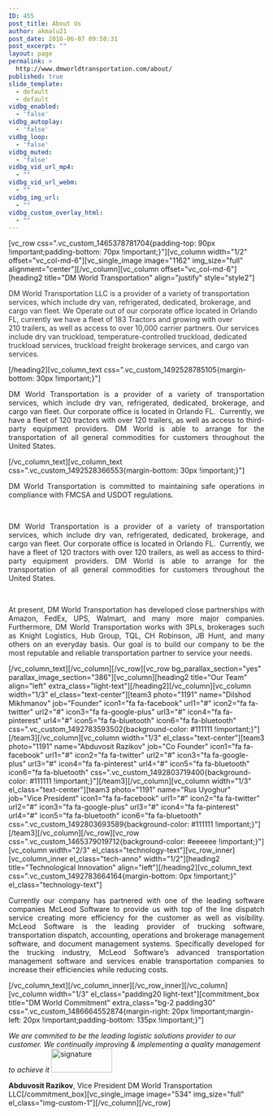 ```yaml
---
ID: 455
post_title: About Us
author: akmalu21
post_date: 2016-06-07 09:58:31
post_excerpt: ""
layout: page
permalink: >
  http://www.dmworldtransportation.com/about/
published: true
slide_template:
  - default
  - default
vidbg_enabled:
  - 'false'
vidbg_autoplay:
  - 'false'
vidbg_loop:
  - 'false'
vidbg_muted:
  - 'false'
vidbg_vid_url_mp4:
  - ""
vidbg_vid_url_webm:
  - ""
vidbg_img_url:
  - ""
vidbg_custom_overlay_html:
  - ""
---
```

[vc_row css=".vc_custom_1465378781704{padding-top: 90px !important;padding-bottom: 70px !important;}"][vc_column width="1/2" offset="vc_col-md-6"][vc_single_image image="1162" img_size="full" alignment="center"][/vc_column][vc_column offset="vc_col-md-6"][heading2 title="DM World Transportation" align="justify" style="style2"]
<p style="color: #333;">DM World Transportation LLC is a provider of a variety of transportation services, which include dry van, refrigerated, dedicated, brokerage, and cargo van fleet. We Operate out of our corporate office located in Orlando FL, currently we have a fleet of 183 Tractors and growing with over 210 trailers, as well as access to over 10,000 carrier partners. Our services include dry van truckload, temperature-controlled truckload, dedicated truckload services, truckload freight brokerage services, and cargo van services.</p>
[/heading2][vc_column_text css=".vc_custom_1492528785105{margin-bottom: 30px !important;}"]
<p style="text-align: justify; color: #222;">DM World Transportation is a provider of a variety of transportation services, which include dry van, refrigerated, dedicated, brokerage, and cargo van fleet. Our corporate office is located in Orlando FL.  Currently, we have a fleet of 120 tractors with over 120 trailers, as well as access to third-party equipment providers. DM World is able to arrange for the transportation of all general commodities for customers throughout the United States.</p>
[/vc_column_text][vc_column_text css=".vc_custom_1492528366553{margin-bottom: 30px !important;}"]
<p style="text-align: justify; color: #222;">DM World Transportation is committed to maintaining safe operations in compliance with FMCSA and USDOT regulations.</p>
&nbsp;
<p style="text-align: justify; color: #222;">DM World Transportation is a provider of a variety of transportation services, which include dry van, refrigerated, dedicated, brokerage, and cargo van fleet. Our corporate office is located in Orlando FL.  Currently, we have a fleet of 120 tractors with over 120 trailers, as well as access to third-party equipment providers. DM World is able to arrange for the transportation of all general commodities for customers throughout the United States.</p>
&nbsp;
<p style="text-align: justify; color: #222;">At present, DM World Transportation has developed close partnerships with Amazon, FedEx, UPS, Walmart, and many more major companies. Furthermore, DM World Transportation works with 3PLs, brokerages such as Knight Logistics, Hub Group, TQL, CH Robinson, JB Hunt, and many others on an everyday basis. Our goal is to build our company to be the most reputable and reliable transportation partner to service your needs.</p>
[/vc_column_text][/vc_column][/vc_row][vc_row bg_parallax_section="yes" parallax_image_section="386"][vc_column][heading2 title="Our Team" align="left" extra_class="light-text"][/heading2][/vc_column][vc_column width="1/3" el_class="text-center"][team3 photo="1191" name="Dilshod Mikhmanov" job="Founder" icon1="fa fa-facebook" url1="#" icon2="fa fa-twitter" url2="#" icon3="fa fa-google-plus" url3="#" icon4="fa fa-pinterest" url4="#" icon5="fa fa-bluetooth" icon6="fa fa-bluetooth" css=".vc_custom_1492783593502{background-color: #111111 !important;}"][/team3][/vc_column][vc_column width="1/3" el_class="text-center"][team3 photo="1191" name="Abduvosit Razikov" job="Co Founder" icon1="fa fa-facebook" url1="#" icon2="fa fa-twitter" url2="#" icon3="fa fa-google-plus" url3="#" icon4="fa fa-pinterest" url4="#" icon5="fa fa-bluetooth" icon6="fa fa-bluetooth" css=".vc_custom_1492803719400{background-color: #111111 !important;}"][/team3][/vc_column][vc_column width="1/3" el_class="text-center"][team3 photo="1191" name="Rus Uyoghur" job="Vice President" icon1="fa fa-facebook" url1="#" icon2="fa fa-twitter" url2="#" icon3="fa fa-google-plus" url3="#" icon4="fa fa-pinterest" url4="#" icon5="fa fa-bluetooth" icon6="fa fa-bluetooth" css=".vc_custom_1492803693589{background-color: #111111 !important;}"][/team3][/vc_column][/vc_row][vc_row css=".vc_custom_1465379019712{background-color: #eeeeee !important;}"][vc_column width="2/3" el_class="technology-text"][vc_row_inner][vc_column_inner el_class="tech-anno" width="1/2"][heading2 title="Technological Innovation" align="left"][/heading2][vc_column_text css=".vc_custom_1492783664164{margin-bottom: 0px !important;}" el_class="technology-text"]
<p style="text-align: justify">Currently our company has partnered with one of the leading software companies McLeod Software to provide us with top of the line dispatch service creating more efficiency for the customer as well as visibility. McLeod Software is the leading provider of trucking software, transportation dispatch, accounting, operations and brokerage management software, and document management systems. Specifically developed for the trucking industry, McLeod Software’s advanced transportation management software and services enable transportation companies to increase their efficiencies while reducing costs.</p>
[/vc_column_text][/vc_column_inner][/vc_row_inner][/vc_column][vc_column width="1/3" el_class="padding20 light-text"][commitment_box title="DM World Commitment" extra_class="bg-2 padding30" css=".vc_custom_1486664552874{margin-right: 20px !important;margin-left: 20px !important;padding-bottom: 135px !important;}"]

<p class="lead big"><i>We are commited to be the leading logistic solutions provider to our customer. We continually improving &amp; implementing a quality management to achieve it
</i>

<img class="alignnone size-full wp-image-533" src="http://demo.vegatheme.com/gocargo/demo3/wp-content/uploads/sites/3/2016/06/signature.png" alt="signature" width="120" height="47" />
<div class="divider-single"></div>
<b>Abduvosit Razikov</b>, Vice President
DM World Transportation LLC[/commitment_box][vc_single_image image="534" img_size="full" el_class="img-custom-1"][/vc_column][/vc_row]